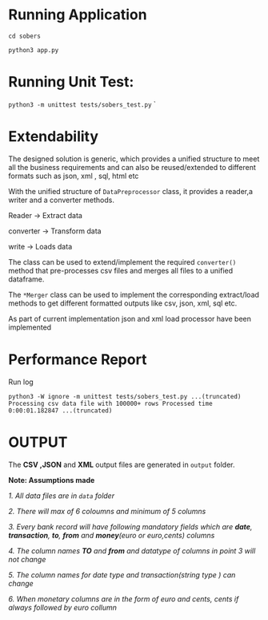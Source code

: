 # Running Application

`cd sobers`

`python3 app.py`

# Running Unit Test:

`python3 -m unittest tests/sobers_test.py`
` 

# **Extendability**

The designed solution is generic, which provides a unified structure to meet all the business requirements and can also be reused/extended 
to different formats such as json, xml , sql, html etc   

With the unified structure of `DataPreprocessor` class, it provides a reader,a writer and a converter methods.

Reader    -> Extract data

converter -> Transform data

write     -> Loads data

The class can be used to extend/implement the required `converter()` method that pre-processes csv files and 
merges all files to a unified dataframe. 

The `*Merger` class can be used to implement the corresponding extract/load methods 
to get different formatted outputs like csv, json, xml, sql etc.

As part of current implementation json and xml load processor have been implemented

# **Performance Report** 

Run log

`python3 -W ignore -m unittest tests/sobers_test.py
 ...(truncated)
 Processing csv data file with 100000+ rows
 Processed time 0:00:01.182847
 ...(truncated)`

# OUTPUT

The **CSV ,JSON** and **XML** output files are generated in `output` folder.


**Note: Assumptions made**

_1. All data files are in `data` folder_

_2. There will max of 6 coloumns and minimum of 5 columns_

_3. Every bank record will have following mandatory fields which are 
**date**, **transaction**, **to**, **from**  and **money**(euro or euro,cents) columns_

_4. The column names **TO** and **from** and datatype of columns in point 3 will not change_

_5. The column names for date type and transaction(string type ) can change_

_6. When monetary columns are in the form of euro and cents, cents if always followed by euro collumn_ 
